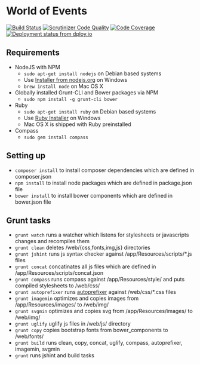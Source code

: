 # World of Events

[![Build Status](https://travis-ci.org/nfqakademija/worldofevents.svg?branch=master)](https://travis-ci.org/nfqakademija/worldofevents) [![Scrutinizer Code Quality](https://scrutinizer-ci.com/g/nfqakademija/worldofevents/badges/quality-score.png?b=master)](https://scrutinizer-ci.com/g/nfqakademija/worldofevents/?branch=master) [![Code Coverage](https://scrutinizer-ci.com/g/nfqakademija/worldofevents/badges/coverage.png?b=master)](https://scrutinizer-ci.com/g/nfqakademija/worldofevents/?branch=master) [![Deployment status from dploy.io](https://worldofevents.dploy.io/badge/88313865878582/16003.png)](http://dploy.io)

## Requirements

  * NodeJS with NPM
    * `sudo apt-get install nodejs` on Debian based systems
    * Use [Installer from nodejs.org](http://nodejs.org/download/) on Windows
    * `brew install node` on Mac OS X
  * Globally installed Grunt-CLI and Bower packages via NPM
    * `sudo npm install -g grunt-cli bower`
  * Ruby
    * `sudo apt-get install ruby` on Debian based systems
    * Use [Ruby Installer](http://rubyinstaller.org/) on Windows
    * Mac OS X is shipped with Ruby preinstalled
  * Compass
    * `sudo gem install compass`

## Setting up

  * `composer install` to install composer dependencies which are defined in composer.json
  * `npm install` to install node packages which are defined in package.json file
  * `bower install` to install bower components which are defined in bower.json file

## Grunt tasks

  * `grunt watch` runs a watcher which listens for stylesheets or javascripts changes and recompiles them
  * `grunt clean` deletes /web/{css,fonts,img,js} directories
  * `grunt jshint` runs js syntax checker against /app/Resources/scripts/*.js files
  * `grunt concat` concatinates all js files which are defined in /app/Resources/scripts/concat.json
  * `grunt compass` runs compass against /app/Resources/style/ and puts compiled stylesheets to /web/css/
  * `grunt autoprefixer` runs [autoprefixer](https://github.com/postcss/autoprefixer) against /web/css/*.css files
  * `grunt imagemin` optimizes and copies images from /app/Resources/images/ to /web/img/
  * `grunt svgmin` optimizes and copies svg from /app/Resources/images/ to /web/img/ 
  * `grunt uglify` uglify js files in /web/js/ directory
  * `grunt copy` copies bootstrap fonts from bower_components to /web/fonts/
  * `grunt build` runs clean, copy, concat, uglify, compass, autoprefixer, imagemin, svgmin
  * `grunt` runs jshint and build tasks
